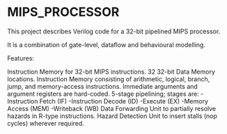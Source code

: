 # MIPS_PROCESSOR

This project describes Verilog code for a 32-bit pipelined MIPS processor.

It is a combination of gate-level, dataflow and behavioural modelling.

Features:

  Instruction Memory for 32-bit MIPS instructions.
  32 32-bit Data Memory locations.
  Instruction Memory consisting of arithmetic, logical, branch, jump, and memory-access instructions. Immediate arguments and argument registers are hard-coded.
  5-stage pipelining; stages are:
    -Instruction Fetch (IF)
    -Instruction Decode (ID)
    -Execute (EX)
    -Memory Access (MEM)
    -Writeback (WB)
  Data Forwarding Unit to partially resolve hazards in R-type instructions.
  Hazard Detection Unit to insert stalls (nop cycles) wherever required.

